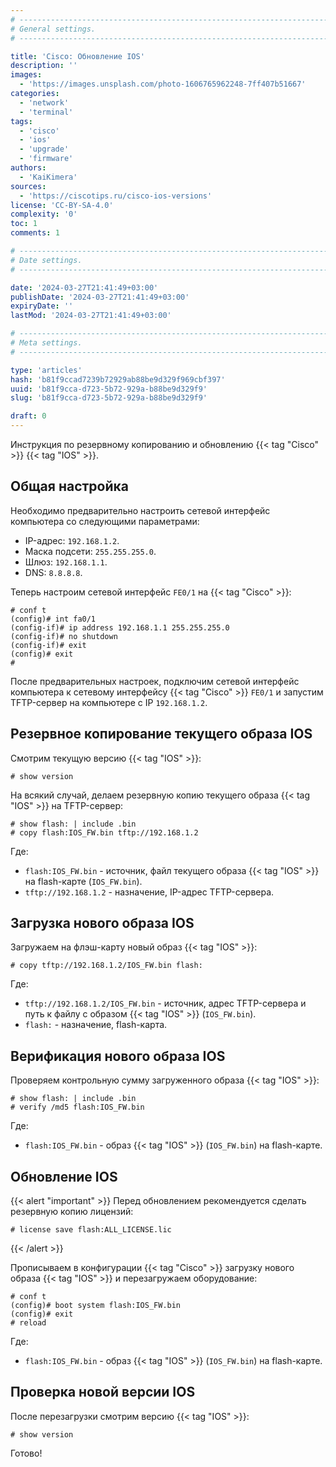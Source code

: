 ```yaml
---
# -------------------------------------------------------------------------------------------------------------------- #
# General settings.
# -------------------------------------------------------------------------------------------------------------------- #

title: 'Cisco: Обновление IOS'
description: ''
images:
  - 'https://images.unsplash.com/photo-1606765962248-7ff407b51667'
categories:
  - 'network'
  - 'terminal'
tags:
  - 'cisco'
  - 'ios'
  - 'upgrade'
  - 'firmware'
authors:
  - 'KaiKimera'
sources:
  - 'https://ciscotips.ru/cisco-ios-versions'
license: 'CC-BY-SA-4.0'
complexity: '0'
toc: 1
comments: 1

# -------------------------------------------------------------------------------------------------------------------- #
# Date settings.
# -------------------------------------------------------------------------------------------------------------------- #

date: '2024-03-27T21:41:49+03:00'
publishDate: '2024-03-27T21:41:49+03:00'
expiryDate: ''
lastMod: '2024-03-27T21:41:49+03:00'

# -------------------------------------------------------------------------------------------------------------------- #
# Meta settings.
# -------------------------------------------------------------------------------------------------------------------- #

type: 'articles'
hash: 'b81f9ccad7239b72929ab88be9d329f969cbf397'
uuid: 'b81f9cca-d723-5b72-929a-b88be9d329f9'
slug: 'b81f9cca-d723-5b72-929a-b88be9d329f9'

draft: 0
---
```


Инструкция по резервному копированию и обновлению {{< tag "Cisco" >}} {{< tag "IOS" >}}.

<!--more-->

## Общая настройка

Необходимо предварительно настроить сетевой интерфейс компьютера со следующими параметрами:
- IP-адрес: `192.168.1.2`.
- Маска подсети: `255.255.255.0`.
- Шлюз: `192.168.1.1`.
- DNS: `8.8.8.8`.

Теперь настроим сетевой интерфейс `FE0/1` на {{< tag "Cisco" >}}:

```
# conf t
(config)# int fa0/1
(config-if)# ip address 192.168.1.1 255.255.255.0
(config-if)# no shutdown
(config-if)# exit
(config)# exit
#
```

После предварительных настроек, подключим сетевой интерфейс компьютера к сетевому интерфейсу {{< tag "Cisco" >}} `FE0/1` и запустим TFTP-сервер на компьютере c IP `192.168.1.2`.

## Резервное копирование текущего образа IOS

Смотрим текущую версию {{< tag "IOS" >}}:

```
# show version
```

На всякий случай, делаем резервную копию текущего образа {{< tag "IOS" >}} на TFTP-сервер:

```
# show flash: | include .bin
# copy flash:IOS_FW.bin tftp://192.168.1.2
```

Где:
- `flash:IOS_FW.bin` - источник, файл текущего образа {{< tag "IOS" >}} на flash-карте (`IOS_FW.bin`).
- `tftp://192.168.1.2` - назначение, IP-адрес TFTP-сервера.

## Загрузка нового образа IOS

Загружаем на флэш-карту новый образ {{< tag "IOS" >}}:

```
# copy tftp://192.168.1.2/IOS_FW.bin flash:
```

Где:
 - `tftp://192.168.1.2/IOS_FW.bin` - источник, адрес TFTP-сервера и путь к файлу с образом {{< tag "IOS" >}} (`IOS_FW.bin`).
 - `flash:` - назначение, flash-карта.

## Верификация нового образа IOS

Проверяем контрольную сумму загруженного образа {{< tag "IOS" >}}:

```
# show flash: | include .bin
# verify /md5 flash:IOS_FW.bin
```

Где:
- `flash:IOS_FW.bin` - образ {{< tag "IOS" >}} (`IOS_FW.bin`) на flash-карте.

## Обновление IOS

{{< alert "important" >}}
Перед обновлением рекомендуется сделать резервную копию лицензий:

```
# license save flash:ALL_LICENSE.lic
```
{{< /alert >}}

Прописываем в конфигурации {{< tag "Cisco" >}} загрузку нового образа {{< tag "IOS" >}} и перезагружаем оборудование:

```
# conf t
(config)# boot system flash:IOS_FW.bin
(config)# exit
# reload
```

Где:
- `flash:IOS_FW.bin` - образ {{< tag "IOS" >}} (`IOS_FW.bin`) на flash-карте.

## Проверка новой версии IOS

После перезагрузки смотрим версию {{< tag "IOS" >}}:

```
# show version
```

Готово!
